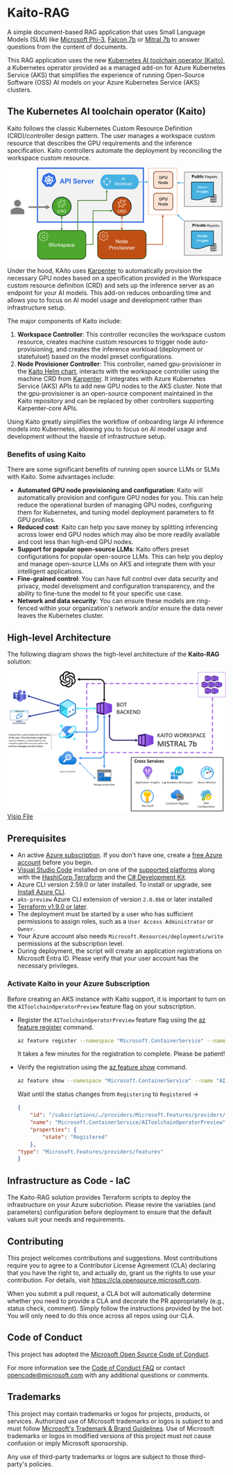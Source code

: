 # Kaito-RAG

A simple document-based RAG application that uses Small Language Models (SLM) like [Microsoft Phi-3](https://azure.microsoft.com/en-us/products/phi-3), [Falcon 7b](https://falconllm.tii.ae/falcon-models.html) or [Mitral 7b](https://mistral.ai/news/announcing-mistral-7b/) to answer questions from the content of documents.

This RAG application uses the new [Kubernetes AI toolchain operator (Kaito)](https://learn.microsoft.com/en-us/azure/aks/ai-toolchain-operator), a Kubernetes operator provided as a managed add-on for Azure Kubernetes Service (AKS) that simplifies the experience of running Open-Source Software (OSS) AI models on your Azure Kubernetes Service (AKS) clusters.

## The Kubernetes AI toolchain operator (Kaito)

Kaito follows the classic Kubernetes Custom Resource Definition (CRD)/controller design pattern. The user manages a workspace custom resource that describes the GPU requirements and the inference specification. Kaito controllers automate the deployment by reconciling the workspace custom resource.

![Kaito Architecture](./assets/kaito-architecture.png)

Under the hood, KAito uses [Karpenter](https://karpenter.sh/) to automatically provision the necessary GPU nodes based on a specification provided in the Workspace custom resource definition (CRD) and sets up the inference server as an endpoint for your AI models. This add-on reduces onboarding time and allows you to focus on AI model usage and development rather than infrastructure setup.

The major components of Kaito include:

1. **Workspace Controller**: This controller reconciles the workspace custom resource, creates machine custom resources to trigger node auto-provisioning, and creates the inference workload (deployment or statefulset) based on the model preset configurations.
2. **Node Provisioner Controller**: This controller, named gpu-provisioner in the [Kaito Helm chart](https://github.com/Azure/Kaito/blob/main/charts/Kaito/gpu-provisioner), interacts with the workspace controller using the machine CRD from [Karpenter](https://github.com/aws/karpenter-core). It integrates with Azure Kubernetes Service (AKS) APIs to add new GPU nodes to the AKS cluster. Note that the gpu-provisioner is an open-source component maintained in the Kaito repository and can be replaced by other controllers supporting Karpenter-core APIs.

Using Kaito greatly simplifies the workflow of onboarding large AI inference models into Kubernetes, allowing you to focus on AI model usage and development without the hassle of infrastructure setup.

### Benefits of using Kaito

There are some significant benefits of running open source LLMs or SLMs with Kaito. Some advantages include:

-   **Automated GPU node provisioning and configuration**: Kaito will automatically provision and configure GPU nodes for you. This can help reduce the operational burden of managing GPU nodes, configuring them for Kubernetes, and tuning model deployment parameters to fit GPU profiles.
-   **Reduced cost**: Kaito can help you save money by splitting inferencing across lower end GPU nodes which may also be more readily available and cost less than high-end GPU nodes.
-   **Support for popular open-source LLMs**: Kaito offers preset configurations for popular open-source LLMs. This can help you deploy and manage open-source LLMs on AKS and integrate them with your intelligent applications.
-   **Fine-grained control**: You can have full control over data security and privacy, model development and configuration transparency, and the ability to fine-tune the model to fit your specific use case.
-   **Network and data security**: You can ensure these models are ring-fenced within your organization's network and/or ensure the data never leaves the Kubernetes cluster.

## High-level Architecture

The following diagram shows the high-level architecture of the **Kaito-RAG** solution:

![High-level Architecture](/assets/Architecture%20v0.1.png)
[Visio File](/assets/Architecture%20v0.1.vsdx)

## Prerequisites

-   An active [Azure subscription](https://docs.microsoft.com/en-us/azure/guides/developer/azure-developer-guide#understanding-accounts-subscriptions-and-billing). If you don't have one, create a [free Azure account](https://azure.microsoft.com/free/) before you begin.
-   [Visual Studio Code](https://code.visualstudio.com/) installed on one of the [supported platforms](https://code.visualstudio.com/docs/supporting/requirements#_platforms) along with the [HashiCorp Terraform](https://marketplace.visualstudio.com/items?itemName=HashiCorp.terraform) and the [C# Development Kit](https://marketplace.visualstudio.com/items?itemName=ms-dotnettools.csdevkit).
-   Azure CLI version 2.59.0 or later installed. To install or upgrade, see [Install Azure CLI](https://learn.microsoft.com/en-us/cli/azure/install-azure-cli).
-   `aks-preview` Azure CLI extension of version `2.0.0b8` or later installed
-   [Terraform v1.9.0 or later](https://developer.hashicorp.com/terraform/downloads).
-   The deployment must be started by a user who has sufficient permissions to assign roles, such as a `User Access Administrator` or `Owner`.
-   Your Azure account also needs `Microsoft.Resources/deployments/write` permissions at the subscription level.
-   During deployment, the script will create an application registrations on Microsoft Entra ID. Please verify that your user account has the necessary privileges.

### Activate Kaito in your Azure Subscription

Before creating an AKS instance with Kaito support, it is important to turn on the `AIToolchainOperatorPreview` feature flag on your subscription.

-   Register the `AIToolchainOperatorPreview` feature flag using the [az feature register](https://learn.microsoft.com/en-us/cli/azure/feature#az_feature_register) command.

    ```bash
    az feature register --namespace "Microsoft.ContainerService" --name "AIToolchainOperatorPreview"
    ```

    It takes a few minutes for the registration to complete. Please be patient!

-   Verify the registration using the [az feature show](https://learn.microsoft.com/en-us/cli/azure/feature#az_feature_show) command.

    ```bash
    az feature show --namespace "Microsoft.ContainerService" --name "AIToolchainOperatorPreview"
    ```

    Wait until the status changes from `Registering` to `Registered` →

    ```json
    {
        "id": "/subscriptions/…/providers/Microsoft.Features/providers/Microsoft.ContainerService/features/AIToolchainOperatorPreview",
        "name": "Microsoft.ContainerService/AIToolchainOperatorPreview",
        "properties": {
            "state": "Registered"
        },
    "type": "Microsoft.Features/providers/features"
    }
    ```

## Infrastructure as Code - IaC

The Kaito-RAG solution provides Terraform scripts to deploy the infrastructure on your Azure subcriotion. Please revire the variables (and parameters) configuration before deployment to ensure that the default values suit your needs and requirements.

## Contributing

This project welcomes contributions and suggestions. Most contributions require you to agree to a Contributor License Agreement (CLA) declaring that you have the right to, and actually do, grant us the rights to use your contribution. For details, visit https://cla.opensource.microsoft.com.

When you submit a pull request, a CLA bot will automatically determine whether you need to provide a CLA and decorate the PR appropriately (e.g., status check, comment). Simply follow the instructions provided by the bot. You will only need to do this once across all repos using our CLA.

## Code of Conduct

This project has adopted the [Microsoft Open Source Code of Conduct](https://opensource.microsoft.com/codeofconduct/).

For more information see the [Code of Conduct FAQ](https://opensource.microsoft.com/codeofconduct/faq/) or contact [opencode@microsoft.com](mailto:opencode@microsoft.com) with any additional questions or comments.

## Trademarks

This project may contain trademarks or logos for projects, products, or services. Authorized use of Microsoft trademarks or logos is subject to and must follow [Microsoft's Trademark & Brand Guidelines](https://www.microsoft.com/en-us/legal/intellectualproperty/trademarks/usage/general). Use of Microsoft trademarks or logos in modified versions of this project must not cause confusion or imply Microsoft sponsorship.

Any use of third-party trademarks or logos are subject to those third-party's policies.
